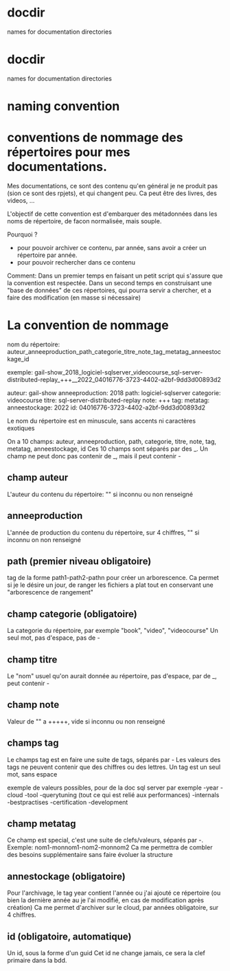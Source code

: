 # docdir
names for documentation directories

# docdir
names for documentation directories


# naming convention



# conventions de nommage des répertoires pour mes documentations. 

Mes documentations, ce sont des contenu qu'en général je ne produit pas (sion ce sont des rpjets), et qui changent peu. Ca peut être des livres, des videos, ...

L'objectif de cette convention est d'embarquer des métadonnées dans les noms de répertoire, de facon normalisée, mais souple.

Pourquoi ? 
- pour pouvoir archiver ce contenu, par année, sans avoir a créer un répertoire par année.
- pour pouvoir rechercher dans ce contenu

Comment: 
Dans un premier temps en faisant un petit script qui s'assure que la convention est respectée. 
Dans un second temps en construisant une "base de données" de ces répertoires, qui pourra servir a chercher, et a faire des modification (en masse si nécessaire)


# La convention de nommage

nom du répertoire: auteur_anneeproduction_path_categorie_titre_note_tag_metatag_anneestockage_id

exemple: gail-show_2018_logiciel-sqlserver_videocourse_sql-server-distributed-replay_+++__2022_04016776-3723-4402-a2bf-9dd3d00893d2

auteur: gail-show
anneeproduction: 2018
path: logiciel-sqlserver
categorie: videocourse
titre: sql-server-distributed-replay
note: +++
tag: 
metatag: 
anneestockage: 2022
id: 04016776-3723-4402-a2bf-9dd3d00893d2






Le nom du répertoire est en minuscule, sans accents ni caractères exotiques

On a 10 champs: auteur, anneeproduction, path, categorie, titre, note, tag, metatag, anneestockage, id
Ces 10 champs sont séparés par des _. Un champ ne peut donc pas contenir de _, mais il peut contenir -


## champ auteur

L'auteur du contenu du répertoire: "" si inconnu ou non renseigné

## anneeproduction

L'année de production du contenu du répertoire, sur 4 chiffres, "" si inconnu on non renseigné

## path (premier niveau obligatoire)

tag de la forme path1-path2-pathn pour créer un arborescence. 
Ca permet si je le désire un jour, de ranger les fichiers a plat tout en conservant une "arborescence de rangement"

## champ categorie (obligatoire)

La categorie du répertoire, par exemple "book", "video", "videocourse"
Un seul mot, pas d'espace, pas de -


## champ titre

Le "nom" usuel qu'on aurait donnée au répertoire, pas d'espace, par de _, peut contenir -

## champ note

Valeur de "" a +++++, vide si inconnu ou non renseigné

## champs tag

Le champs tag est en faire une suite de tags, séparés par -
Les valeurs des tags ne peuvent contenir que des chiffres ou des lettres. Un tag est un seul mot, sans espace

exemple de valeurs possibles, pour de la doc sql server par exemple
-year
-cloud
-tool
-querytuning   (tout ce qui est relié aux performances)
-internals
-bestpractises
-certification
-development



## champ metatag

Ce champ est special, c'est une suite de clefs/valeurs, séparés par -. Exemple: nom1-monnom1-nom2-monnom2
Ca me permettra de combler des besoins supplémentaire sans faire évoluer la structure

## annestockage (obligatoire)

Pour l'archivage, le tag year contient l'année ou j'ai ajouté ce répertoire (ou bien la dernière année au je l'ai modifié, en cas de modification après création)
Ca me permet d'archiver sur le cloud, par années
obligatoire, sur 4 chiffres.


## id (obligatoire, automatique)

Un id, sous la forme d'un guid
Cet id ne change jamais, ce sera la clef primaire dans la bdd.



